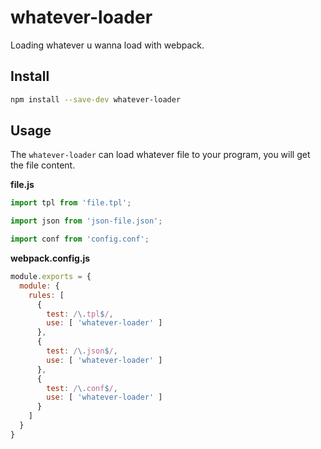 # whatever-loader
Loading whatever u wanna load with webpack.


## Install
```bash
npm install --save-dev whatever-loader
```

## Usage

The `whatever-loader` can load whatever file to your program, you will get the file content.

**file.js**

```js
import tpl from 'file.tpl';

import json from 'json-file.json';

import conf from 'config.conf';
```


**webpack.config.js**

```js
module.exports = {
  module: {
    rules: [
      {
        test: /\.tpl$/,
        use: [ 'whatever-loader' ]
      },
      {
        test: /\.json$/,
        use: [ 'whatever-loader' ]
      },
      {
        test: /\.conf$/,
        use: [ 'whatever-loader' ]
      }
    ]
  }
}
```